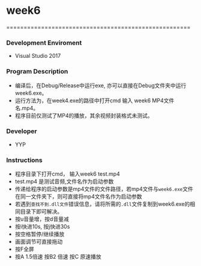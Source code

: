 # week6
=====================================================
### Development Enviroment
 - Visual Studio 2017

### Program Description
 - 编译后，在Debug/Release中运行exe, 亦可以直接在Debug文件夹中运行week6.exe。
 - 运行方法为，在week4.exe的路径中打开cmd 输入 week6 MP4文件名.mp4。
 - 程序目前仅测试了MP4的播放，其余视频封装格式未测试。

### Developer
 - YYP

### Instructions
 - 程序目录下打开cmd， 输入week6 test.mp4
 - test.mp4 是测试音频,文件名作为启动参数
 - 传递给程序的启动参数是mp4文件的文件路径，若mp4文件与`week6.exe`文件在同一文件夹下，则可直接将mp4文件名作为启动参数  
 - 若遇到`查找不到.dll文件`错误信息，请将所需的`.dll`文件复制到week6.exe的相同目录下即可解决。  
 - 按u音量增，按d音量减
 - 按i快进10s, 按j快进30s
 - 按空格暂停/继续播放
 - 画面调节可直接拖动
 - 按F全屏
 - 按A 1.5倍速 按B2 倍速 按C 原速播放
